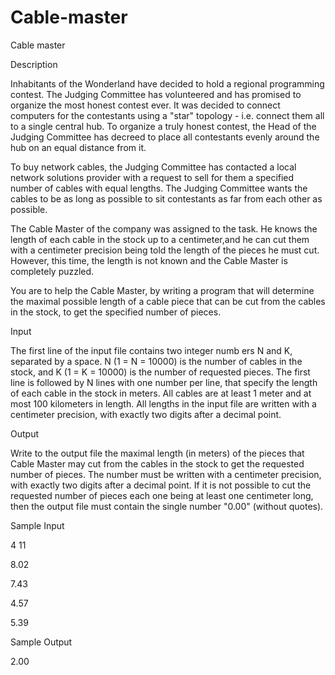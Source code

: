 # Cable-master

Cable master

Description

Inhabitants of the Wonderland have decided to hold a regional programming contest. The Judging Committee has volunteered and has promised to organize the most honest contest ever. It was decided to connect computers for the contestants using a "star" topology - i.e. connect them all to a single central hub. To organize a truly honest contest, the Head of the Judging Committee has decreed to place all contestants evenly around the hub on an equal distance from it.

To buy network cables, the Judging Committee has contacted a local network solutions provider with a request to sell for them a specified number of cables with equal lengths. The Judging Committee wants the cables to be as long as possible to sit contestants as far from each other as possible.

The Cable Master of the company was assigned to the task. He knows the length of each cable in the stock up to a centimeter,and he can cut them with a centimeter precision being told the length of the pieces he must cut. However, this time, the length is not known and the Cable Master is completely puzzled.

You are to help the Cable Master, by writing a program that will determine the maximal possible length of a cable piece that can be cut from the cables in the stock, to get the specified number of pieces.

Input

The first line of the input file contains two integer numb ers N and K, separated by a space. N (1 = N = 10000) is the number of cables in the stock, and K (1 = K = 10000) is the number of requested pieces. The first line is followed by N lines with one number per line, that specify the length of each cable in the stock in meters. All cables are at least 1 meter and at most 100 kilometers in length. All lengths in the input file are written with a centimeter precision, with exactly two digits after a decimal point.

Output

Write to the output file the maximal length (in meters) of the pieces that Cable Master may cut from the cables in the stock to get the requested number of pieces. The number must be written with a centimeter precision, with exactly two digits after a decimal point.
If it is not possible to cut the requested number of pieces each one being at least one centimeter long, then the output file must contain the single number "0.00" (without quotes).

Sample Input

4 11

8.02

7.43

4.57

5.39

Sample Output

2.00
